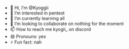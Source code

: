 - 👋 Hi, I’m @Kyoggii
- 👀 I’m interested in pentest
- 🌱 I’m currently learning all
- 💞️ I’m looking to collaborate on nothing for the moment
- 📫 How to reach me kyogii_ on discord
- 😄 Pronouns: yes
- ⚡ Fun fact: nah

<!---
Kyoggii/Kyoggii is a ✨ special ✨ repository because its `README.md` (this file) appears on your GitHub profile.
You can click the Preview link to take a look at your changes.
--->
